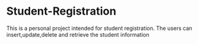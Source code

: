 # Student-Registration
This is a personal project intended for student registration. The users can insert,update,delete and retrieve the student information

